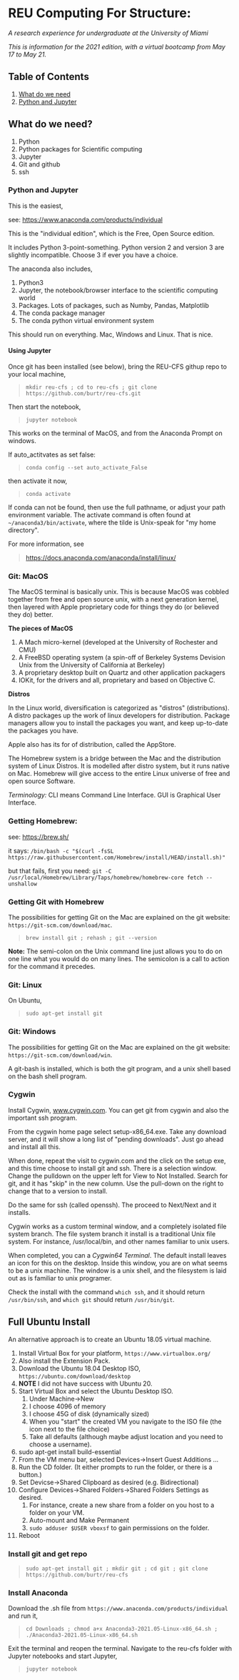 

# REU Computing For Structure:
_A research experience for undergraduate at the University of Miami_

_This is information for the 2021 edition, with a virtual bootcamp from May 17 to May 21._

## Table of Contents

1. [What do we need](#WhatNeed)
2. [Python and Jupyter](#PythonJupyter)

## <a hname="WhatNeed">What do we need?</a>

1. Python
1. Python packages for Scientific computing
1. Jupyter
1. Git and github
1. ssh


### <a hname="PythonJupyter">Python and Jupyter</a>

This is the easiest, 

see: https://www.anaconda.com/products/individual

This is the "individual edition", which is the Free, Open Source edition. 

It includes Python 3-point-something. Python version 2 and version 3 are slightly
incompatible. Choose 3 if ever you have a choice.

The anaconda also includes,

1. Python3
1. Jupyter, the notebook/browser interface to the scientific computing world
1. Packages. Lots of packages, such as Numby, Pandas, Matplotlib
1. The conda package manager
1. The conda python virtual environment system

This should run on everything. Mac, Windows and Linux. That is nice.

#### Using Jupyter

Once git has been installed (see below), bring the REU-CFS githup repo to your local machine, 

> `mkdir reu-cfs ; cd to reu-cfs ; git clone https://github.com/burtr/reu-cfs.git`

Then start the notebook,

> `jupyter notebook`

This works on the terminal of MacOS, and from the Anaconda Prompt on windows.

If auto_actitvates as set false:

> `conda config --set auto_activate_False`

then activate it now,

> `conda activate`

If conda can not be found, then use the full pathname, or adjust your path environment variable. 
The activate command is often found at `~/anaconda3/bin/activate`, where the tilde is 
Unix-speak for "my home directory".

For more information, see

> https://docs.anaconda.com/anaconda/install/linux/


### Git: MacOS

The MacOS terminal is basically unix. This is because MacOS was cobbled together
from free and open source unix, with a next generation kernel, then layered with
Apple proprietary code for things they do (or believed they do) better.

__The pieces of MacOS__

1. A Mach micro-kernel (developed at the University of Rochester and CMU)
1. A FreeBSD operating system (a spin-off of Berkeley Systems Devision Unix from 
the University of California at Berkeley)
1. A proprietary desktop built on Quartz and other application packagers
1. IOKit, for the drivers and all, proprietary and based on Objective C.


__Distros__

In the Linux world, diversification is categorized as "distros" (distributions). 
A distro packages up the work of linux developers for distribution. Package managers
allow you to install the packages you want, and keep up-to-date the packages you have.

Apple also has its for of distribution, called the AppStore.

The Homebrew system is a bridge between the Mac and the  distribution system of 
Linux Distros. It is modelled after distro system, but it runs native on Mac.
Homebrew will give access to the entire Linux universe of free and 
open source Software.

_Terminology:_ CLI means Command Line Interface. GUI is Graphical User Interface.

### Getting Homebrew:

see: https://brew.sh/

it says:
``/bin/bash -c "$(curl -fsSL https://raw.githubusercontent.com/Homebrew/install/HEAD/install.sh)"``

but that fails, first you need:
`git -C /usr/local/Homebrew/Library/Taps/homebrew/homebrew-core fetch --unshallow`


### Getting Git with Homebrew


The possibilities for getting Git on the Mac are explained on the git website:
`https://git-scm.com/download/mac`.

> `brew install git ; rehash ; git --version `

__Note:__ The semi-colon on the Unix command line just allows you to 
do on one line what you would do on many lines. The semicolon is a call to action
for the command it precedes. 


### Git: Linux

On Ubuntu,

> `sudo apt-get install git`

### Git: Windows

The possibilities for getting Git on the Mac are explained on the git website:
`https://git-scm.com/download/win`.

A git-bash is installed, which is both the git program, and a unix shell based 
on the bash shell program. 

### Cygwin

Install Cygwin, www.cygwin.com. You can get git from cygwin and also the important
ssh program.

From the cygwin home page select setup-x86_64.exe. Take any download server, and it will
show a long list of "pending downloads". Just go ahead and install all this.

When done, repeat the visit to cygwin.com and the click on the setup exe, and this time
choose to install git and ssh. There is a selection window. Change the pulldown on the 
upper left for View to Not Installed. Search for git, and it has "skip" in the new column. 
Use the pull-down on the right to change that to a version to install.

Do the same for ssh (called openssh). The proceed to Next/Next and it installs.

Cygwin works as a custom terminal window, and a completely isolated file system branch.
The file system branch it install is a traditional Unix file system. For instance, /usr/local/bin,
and other names familiar to unix users.

When completed, you can a _Cygwin64 Terminal_. The default install leaves an icon for this on the desktop.
Inside this window, you are on what seems to be a unix machine. The window is a unix shell, and the filesystem
is laid out as is familiar to unix programer.

Check the install with the command `which ssh`, and it should return `/usr/bin/ssh`, and `which git` should return `/usr/bin/git`.


## Full Ubuntu Install

An alternative approach is to create an Ubuntu 18.05 virtual machine.

1. Install Virtual Box for your platform, `https://www.virtualbox.org/`
1. Also install the Extension Pack.
1. Download the Ubuntu 18.04 Desktop ISO, `https://ubuntu.com/download/desktop`
1. **NOTE** I did not have success with Ubuntu 20.
1. Start Virtual Box and select the Ubuntu Desktop ISO.
   1. Under Machine->New
   1. I choose 4096 of memory
   1. I choose 45G of disk (dynamically sized)
   1. When you "start" the created VM you navigate to the ISO file (the icon next to the file choice)
   1. Take all defaults (although maybe adjust location and you need to choose a username).
1. sudo apt-get install build-essential
1. From the VM menu bar, selected Devices->Insert Guest Additions ...
1. Run the CD folder. (It either prompts to run the folder, or there is a button.)
1. Set Devicse->Shared Clipboard as desired (e.g. Bidirectional)
1. Configure Devices->Shared Folders->Shared Folders Settings as desired.
   1. For instance, create a new share from a folder on you host to a folder on your VM.
   1. Auto-mount and Make Permanent 
   1. `sudo adduser $USER vboxsf` to gain permissions on the folder.
1. Reboot

### Install git and get repo

> `sudo apt-get install git ; mkdir git ; cd git ; git clone https://github.com/burtr/reu-cfs`

### Install Anaconda

Download the .sh file from `https://www.anaconda.com/products/individual` and run it,

> `cd Downloads ; chmod a+x Anaconda3-2021.05-Linux-x86_64.sh ; ./Anaconda3-2021.05-Linux-x86_64.sh`

Exit the terminal and reopen the terminal. Navigate to the reu-cfs folder with Jupyter notebooks 
and start Jupyter, 

> `jupyter notebook`





